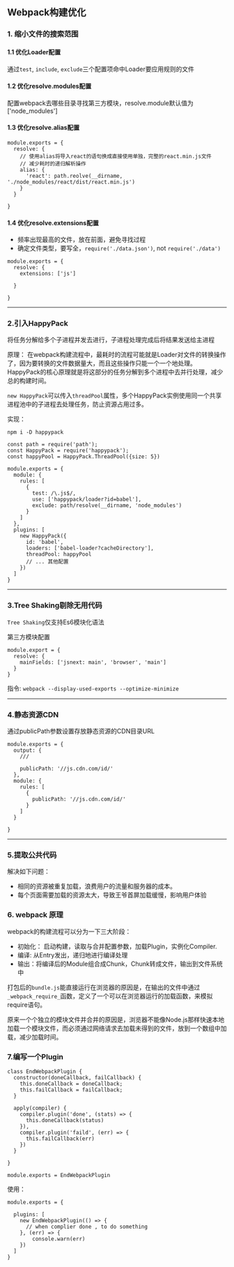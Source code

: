 ## Webpack构建优化

### 1. 缩小文件的搜索范围


#### 1.1 优化Loader配置

通过`test`, `include`, `exclude`三个配置项命中Loader要应用规则的文件



#### 1.2 优化resolve.modules配置

配置webpack去哪些目录寻找第三方模块，resolve.module默认值为['node_modules']



#### 1.3 优化resolve.alias配置

```
module.exports = {
  resolve: {
    // 使用alias将导入react的语句换成直接使用单独，完整的react.min.js文件
    // 减少耗时的递归解析操作
    alias: {
      'react': path.reolve(__dirname, './node_modules/react/dist/react.min.js')
    }
  }

}

```

#### 1.4 优化resolve.extensions配置

* 频率出现最高的文件，放在前面，避免寻找过程
* 确定文件类型，要写全，`require('./data.json')`, not `require('./data')`


```
module.exports = {
  resolve: {
    extensions: ['js']
  
  }
  
}

```

***

### 2.引入HappyPack

将任务分解给多个子进程并发去进行，子进程处理完成后将结果发送给主进程

原理：
在webpack构建流程中，最耗时的流程可能就是Loader对文件的转换操作了，因为要转换的文件数据量大，而且这些操作只能一个一个地处理。
HappyPack的核心原理就是将这部分的任务分解到多个进程中去并行处理，减少总的构建时间。

`new HappyPack`可以传入`threadPool`属性，多个HappyPack实例使用同一个共享进程池中的子进程去处理任务，防止资源占用过多。

实现：

```
npm i -D happypack
```

```
const path = require('path');
const HappyPack = require('happypack');
const happyPool = HappyPack.ThreadPool({size: 5})

module.exports = {
  module: {
    rules: [
      {
        test: /\.js$/,
        use: ['happypack/loader?id=babel'],
        exclude: path/resolve(__dirname, 'node_modules')
      }
    ]
  },
  plugins: [
    new HappyPack({
      id: 'babel',
      loaders: ['babel-loader?cacheDirectory'],
      threadPool: happyPool
      // ... 其他配置
    })
  ]
}

```

***

### 3.Tree Shaking剔除无用代码

`Tree Shaking`仅支持Es6模块化语法

第三方模块配置

```
module.export = {
  resolve: {
    mainFields: ['jsnext: main', 'browser', 'main']
  }
}
```


指令: `webpack --display-used-exports --optimize-minimize`

***

### 4.静态资源CDN

通过publicPath参数设置存放静态资源的CDN目录URL

```
module.exports = {
  output: {
    ///
    
    publicPath: '//js.cdn.com/id/'
  },
  module: {
    rules: [
      {
        publicPath: '//js.cdn.com/id/'
      }
    ]
  }

}
```

***

### 5.提取公共代码

解决如下问题：
* 相同的资源被重复加载，浪费用户的流量和服务器的成本。
* 每个页面需要加载的资源太大，导致王爷首屏加载缓慢，影响用户体验


### 6. webpack 原理

webpack的构建流程可以分为一下三大阶段：

* 初始化： 启动构建，读取与合并配置参数，加载Plugin，实例化Compiler.
* 编译: 从Entry发出，递归地进行编译处理
* 输出：将编译后的Module组合成Chunk，Chunk转成文件，输出到文件系统中

打包后的`bundle.js`能直接运行在浏览器的原因是，在输出的文件中通过`_webpack_require_`函数，定义了一个可以在浏览器运行的加载函数，来模拟require语句。

原来一个个独立的模块文件并合并的原因是，浏览器不能像Node.js那样快速本地加载一个模块文件，而必须通过网络请求去加载未得到的文件，放到一个数组中加载，减少加载时间。

### 7.编写一个Plugin

```
class EndWebpackPlugin {
  constructor(doneCallback, failCallback) {
    this.doneCallback = doneCallback;
    this.failCallback = failCallback;
  }
  
  apply(compiler) {
    compiler.plugin('done', (stats) => {
      this.doneCallback(status)
    }),
    compiler.plugin('faild', (err) => {
      this.failCallback(err)
    })
  }

}

module.exports = EndWebpackPlugin

```

使用：

```
module.exports = {

  plugins: [
    new EndWebpackPlugin(() => {
      // when complier done , to do something
    }, (err) => {
        console.warn(err)
    }) 
  ]
}

```





